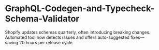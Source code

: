 # GraphQL-Codegen-and-Typecheck-Schema-Validator
Shopify updates schemas quarterly, often introducing breaking changes. Automated tool now detects issues and offers auto-suggested fixes—saving 20 hours per release cycle. 
